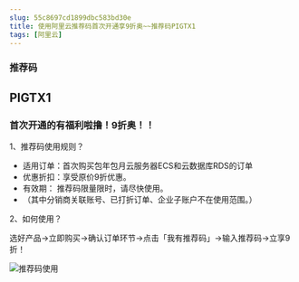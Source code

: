 ```yaml
---
slug: 55c8697cd1899dbc583bd30e
title: 使用阿里云推荐码首次开通享9折奥~~推荐码PIGTX1
tags: [阿里云]
---
```


### 推荐码

## PIGTX1

### 首次开通的有福利啦撸！**9**折奥！！

1、推荐码使用规则？

* 适用订单：首次购买包年包月云服务器ECS和云数据库RDS的订单
* 优惠折扣：享受原价9折优惠。
* 有效期： 推荐码限量限时，请尽快使用。
* （其中分销商关联账号、已打折订单、企业子账户不在使用范围。）

2、如何使用？

选好产品->立即购买->确认订单环节->点击「我有推荐码」->输入推荐码->立享9折！

 ![推荐码使用](http:https://static.gaoqixhb.com/FucTcEoiUmprGXQf-mkDZfEfR4_w)
